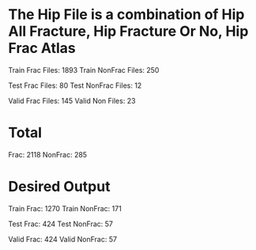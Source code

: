 # The Hip File is a combination of Hip All Fracture, Hip Fracture Or No, Hip Frac Atlas

Train Frac Files: 1893
Train NonFrac Files: 250
        
Test Frac Files: 80
Test NonFrac Files: 12
        
Valid Frac Files: 145
Valid Non Files: 23

# Total 

Frac: 2118
NonFrac: 285

# Desired Output

Train Frac: 1270
Train NonFrac: 171

Test Frac: 424
Test NonFrac: 57

Valid Frac: 424
Valid NonFrac: 57
